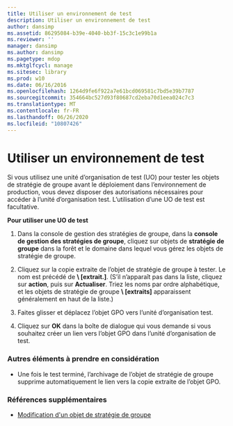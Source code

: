 ```yaml
---
title: Utiliser un environnement de test
description: Utiliser un environnement de test
author: dansimp
ms.assetid: 86295084-b39e-4040-bb3f-15c3c1e99b1a
ms.reviewer: ''
manager: dansimp
ms.author: dansimp
ms.pagetype: mdop
ms.mktglfcycl: manage
ms.sitesec: library
ms.prod: w10
ms.date: 06/16/2016
ms.openlocfilehash: 1264d9fe6f922a7e61bcd069581c7bd5e39b7787
ms.sourcegitcommit: 354664bc527d93f80687cd2eba70d1eea024c7c3
ms.translationtype: MT
ms.contentlocale: fr-FR
ms.lasthandoff: 06/26/2020
ms.locfileid: "10807426"
---
```

# Utiliser un environnement de test


Si vous utilisez une unité d’organisation de test (UO) pour tester les objets de stratégie de groupe avant le déploiement dans l’environnement de production, vous devez disposer des autorisations nécessaires pour accéder à l’unité d’organisation test. L’utilisation d’une UO de test est facultative.

**Pour utiliser une UO de test**

1.  Dans la console de gestion des stratégies de groupe, dans la **console de gestion des stratégies de groupe**, cliquez sur objets de **stratégie de groupe** dans la forêt et le domaine dans lequel vous gérez les objets de stratégie de groupe.

2.  Cliquez sur la copie extraite de l’objet de stratégie de groupe à tester. Le nom est précédé de **\ [extrait.]**. (S’il n’apparaît pas dans la liste, cliquez sur **action**, puis sur **Actualiser**. Triez les noms par ordre alphabétique, et les objets de stratégie de groupe **\ [extraits]** apparaissent généralement en haut de la liste.)

3.  Faites glisser et déplacez l’objet GPO vers l’unité d’organisation test.

4.  Cliquez sur **OK** dans la boîte de dialogue qui vous demande si vous souhaitez créer un lien vers l’objet GPO dans l’unité d’organisation de test.

### Autres éléments à prendre en considération

-   Une fois le test terminé, l’archivage de l’objet de stratégie de groupe supprime automatiquement le lien vers la copie extraite de l’objet GPO.

### Références supplémentaires

-   [Modification d'un objet de stratégie de groupe](editing-a-gpo-agpm30ops.md)

 

 





